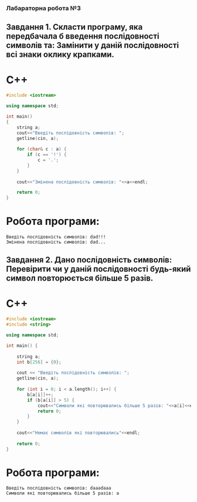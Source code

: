 ### Лабараторна робота №3
## Завдання 1. Скласти програму, яка передбачала б введення послідовності символів та: Замінити у даній послідовності всі знаки оклику крапками.
# C++
```c++
#include <iostream>

using namespace std;

int main()
{
    string a;
    cout<<"Введіть послідовність символів: ";
    getline(cin, a);
    
    for (char& c : a) {
        if (c == '!') {
            c = '.';
        }
    }
    
    cout<<"Змінена послідовність символів: "<<a<<endl;

    return 0;
}
```
# Робота програми:
```console
Введіть послідовність символів: dad!!!
Змінена послідовність символів: dad...
```
## Завдання 2. Дано послідовність символів: Перевірити чи у даній послідовності будь-який символ повторюється більше 5 разів.
# C++
```c++
#include <iostream>
#include <string>

using namespace std;

int main() {
    
    string a;
    int b[256] = {0};
    
    cout << "Введіть послідовність символів: ";
    getline(cin, a);
    
    for (int i = 0; i < a.length(); i++) {
        b[a[i]]++; 
        if (b[a[i]] > 5) { 
            cout<<"Символи які повторювались більше 5 разів: "<<a[i]<<endl;
            return 0;
        }
    }
    
    cout<<"Немає символів які повторювались"<<endl;
    
    return 0;
}
```
# Робота програми:
```console
Введіть послідовність символів: daaadaaa   
Символи які повторювались більше 5 разів: a
```
